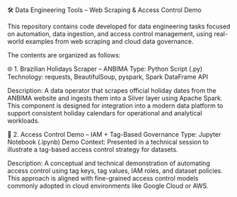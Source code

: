 🛠️ Data Engineering Tools – Web Scraping & Access Control Demo

This repository contains code developed for data engineering tasks focused on automation, data ingestion, and access control management, using real-world examples from web scraping and cloud data governance.

The contents are organized as follows:

🌐 1. Brazilian Holidays Scraper – ANBIMA
Type: Python Script (.py)
Technology: requests, BeautifulSoup, pyspark, Spark DataFrame API

Description:
A data operator that scrapes official holiday dates from the ANBIMA website and ingests them into a Silver layer using Apache Spark. This component is designed for integration into a modern data platform to support consistent holiday calendars for operational and analytical workloads.

🔐 2. Access Control Demo – IAM + Tag-Based Governance
Type: Jupyter Notebook (.ipynb)
Demo Context: Presented in a technical session to illustrate a tag-based access control strategy for datasets.

Description:
A conceptual and technical demonstration of automating access control using tag keys, tag values, IAM roles, and dataset policies. This approach is aligned with fine-grained access control models commonly adopted in cloud environments like Google Cloud or AWS.
